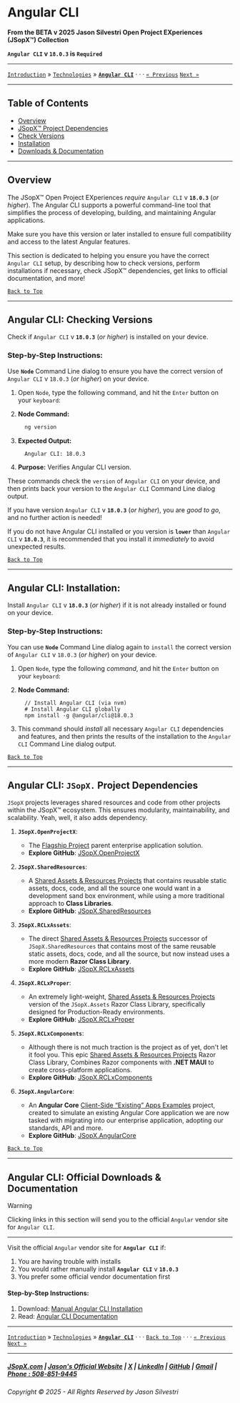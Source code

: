 ﻿# Angular CLI

**From the ﻿BETA v 2025 Jason Silvestri Open Project EXperiences (JSopX™) Collection**

**`Angular CLI` v `18.0.3` is `Required`**

---

[`Introduction`](../Introduction/) » [`Technologies`](./ReadMe.md) » **[`Angular CLI`](./AngularCli.md)** · · · [`« Previous`](./npm.md) [`Next »`](./React.md)

---

## Table of Contents

- [Overview](#overview)
- [JSopX™ Project Dependencies](#angular-cli-jsopx-project-dependencies)
- [Check Versions](#angular-cli-checking-versions)
- [Installation](#angular-cli-installation)
- [Downloads & Documentation](#angular-cli-official-downloads--documentation)

---

## **Overview**  

The JSopX™ Open Project EXperiences _require_ `Angular CLI` v **`18.0.3`** (_or higher_). The Angular CLI supports a powerful command-line tool that simplifies the process of developing, building, and maintaining Angular applications. 

Make sure you have this version or later installed to ensure full compatibility and access to the latest Angular features.

This section is dedicated to helping you ensure you have the correct `Angular CLI` setup, by describing how to check versions, perform installations if necessary, check JSopX™ dependencies, get links to official documentation, and more!


[`Back to Top`](#table-of-contents)

---

## Angular CLI: Checking Versions

Check if `Angular CLI` v **`18.0.3`** (_or higher_) is installed on your device.

### Step-by-Step Instructions:

Use **`Node`** Command Line dialog to ensure you have the correct version of `Angular CLI` v `18.0.3` (_or higher_) on your device.
   
1. Open `Node`, type the following command, and hit the `Enter` button on your `keyboard`:
   
2. **Node Command:**
     ```bash
       ng version
     ```
3. **Expected Output:** 
     ```
       Angular CLI: 18.0.3
     ```
4. **Purpose:** Verifies Angular CLI version.

These commands check the `version` of `Angular CLI` on your device, and then prints back your version to the `Angular CLI` Command Line dialog output.
   
If you have version `Angular CLI` v **`18.0.3`** (_or higher_), you are _good to go_, and no further action is needed!
   
If you do not have Angular CLI installed or you version is **`lower`** than `Angular CLI` v **`18.0.3`**, it is recommended that you install it _immediately_ to avoid unexpected results.


[`Back to Top`](#table-of-contents)

---

## Angular CLI: Installation:

Install `Angular CLI` v **`18.0.3`** (_or higher_) if it is not already installed or found on your device.

### Step-by-Step Instructions:

You can use **`Node`** Command Line dialog again to `install` the correct version of `Angular CLI` v `18.0.3` (_or higher_) on your device.
   
1. Open `Node`, type the following _command_, and hit the `Enter` button on your `keyboard`:

2. **Node Command:**
     ```node
       // Install Angular CLI (via nvm)
       # Install Angular CLI globally
       npm install -g @angular/cli@18.0.3
     ```
    
3. This command should _install_ all necessary `Angular CLI` dependencies and features, and then prints the results of the installation to the `Angular CLI` Command Line dialog output.

[`Back to Top`](#table-of-contents)

---

## **Angular CLI: `JSopX.` Project Dependencies**

`JSopX` projects leverages shared resources and code from other projects within the JSopX™ ecosystem. This ensures modularity, maintainability, and scalability. Yeah, well, it also adds dependency.

1. **`JSopX.OpenProjectX`**:
   - The [Flagship Project](../Introduction/JSopxProjectsFamilies.md#1-flagship-projects) parent enterprise application solution.
   - **Explore GitHub**: [JSopX.OpenProjectX](../OpenProjects/jsopx.OpenProjectX)

2. **`JSopX.SharedResources`**:
   - A [Shared Assets & Resources Projects](../Introduction/JSopxProjectsFamilies.md#2-shared-assets--resources-projects) that contains reusable static assets, docs, code, and all the source one would want in a development sand box environment, while using a more traditional approach to **Class Libraries**.
   - **Explore GitHub**: [JSopX.SharedResources](../OpenProjects/jsopx.SharedResources)
 
3. **`JSopX.RCLxAssets`**:
   - The direct [Shared Assets & Resources Projects](../Introduction/JSopxProjectsFamilies.md#2-shared-assets--resources-projects) successor of `JSopX.SharedResources` that contains most of the same reusable static assets, docs, code, and all the source, but now instead uses a more modern **Razor Class Library**. 
   - **Explore GitHub**: [JSopX.RCLxAssets](../OpenProjects/jsopx.RCLxAssets)

4. **`JSopX.RCLxProper`**:
   - An extremely light-weight, [Shared Assets & Resources Projects](../Introduction/JSopxProjectsFamilies.md#2-shared-assets--resources-projects) version of the `JSopX.Assets` Razor Class Library, specifically designed for Production-Ready environments.
   - **Explore GitHub**: [JSopX.RCLxProper](../OpenProjects/jsopx.RCLxProper)

5. **`JSopX.RCLxComponents`**:
   - Although there is not much traction is the project as of yet, don't let it fool you. This epic [Shared Assets & Resources Projects](../Introduction/JSopxProjectsFamilies.md#2-shared-assets--resources-projects) Razor Class Library, Combines Razor components with **.NET MAUI** to create cross-platform applications.
   - **Explore GitHub**: [JSopX.RCLxComponents](../OpenProjects/jsopx.RCLxComponents)

6. **`JSopX.AngularCore`**:
    - An **Angular Core** [Client-Side “Existing” Apps Examples](../Introduction/JSopxProjectsFamilies.md#5-client-side-existing-apps-examples) project, created to simulate an existing Angular Core application we are now tasked with migrating into our enterprise application, adopting our standards, API and more.
    - **Explore GitHub**: [JSopX.AngularCore](../OpenProjects/jsopx.AngularCore)

[`Back to Top`](#table-of-contents)

---

## Angular CLI: Official Downloads & Documentation

> [!WARNING]
> Clicking links in this section will send you to the official `Angular` vendor site for `Angular CLI`.
> 

---

Visit the official `Angular` vendor site for **`Angular CLI`** if:

1. You are having trouble with installs
2. You would rather manually install **`Angular CLI`** v **`18.0.3`**
3. You prefer some official vendor documentation first
   
#### Step-by-Step Instructions:
   
1. Download: [Manual Angular CLI Installation](https://angular.io/cli)
2. Read: [Angular CLI Documentation](https://angular.io/cli)

---

[`Introduction`](../Introduction/) » [`Technologies`](./ReadMe.md) » **[`Angular CLI`](./AngularCli.md)** · · · [`Back to Top`](#table-of-contents) · · · [`« Previous`](./npm.md) [`Next »`](./React.md)

---

##### [JSopX.com](https://www.jsopx.com/) | [Jason's Official Website](https://www.jsilvestri.com/) | [X](https://www.x.com/JasonSilvestri) | [LinkedIn](http://www.linkedin.com/in/JasonSilvestri) | [GitHub](https://github.com/JasonSilvestri) | [Gmail](mailto:therealjasonsilvestri@gmail.com) | [Phone : 508-851-9445](phoneto:508-851-9445)

###### Copyright © 2025 - All Rights Reserved by Jason Silvestri